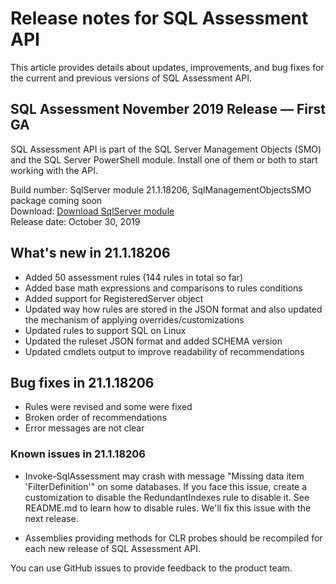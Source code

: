# Release notes for SQL Assessment API

This article provides details about updates, improvements, and bug fixes for the current and previous versions of SQL Assessment API.

## SQL Assessment November 2019 Release — First GA

SQL Assessment API is part of the SQL Server Management Objects (SMO) and the SQL Server PowerShell module. Install one of them or both to start working with the API.  

Build number: SqlServer module 21.1.18206, SqlManagementObjectsSMO package coming soon  
Download: [Download SqlServer module](https://www.powershellgallery.com/packages/SqlServer)  
Release date: October 30, 2019

## What's new in 21.1.18206 

- Added 50 assessment rules (144 rules in total so far)
- Added base math expressions and comparisons to rules conditions
- Added support for RegisteredServer object
- Updated way how rules are stored in the JSON format and also updated the mechanism of applying overrides/customizations
- Updated rules to support SQL on Linux
- Updated the ruleset JSON format and added SCHEMA version
- Updated cmdlets output to improve readability of recommendations

## Bug fixes in 21.1.18206

- Rules were revised and some were fixed
- Broken order of recommendations
- Error messages are not clear

### Known issues in 21.1.18206

- Invoke-SqlAssessment may crash with message "Missing data item 'FilterDefinition'" on some databases. If you face this issue, create a customization to disable the RedundantIndexes rule to disable it. See README.md to learn how to disable rules. We'll fix this issue with the next release.

- Assemblies providing methods for CLR probes should be recompiled for each new release of SQL Assessment API.

You can use GitHub issues to provide feedback to the product team.
